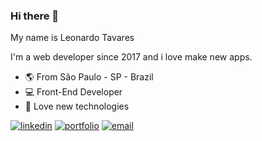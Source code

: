 ### Hi there 👋

My name is Leonardo Tavares

I'm a web developer since 2017 and i love make new apps.

- 🌎 From São Paulo - SP - Brazil
- 💻 Front-End Developer
- 🤖 Love new technologies

[![linkedin](https://user-images.githubusercontent.com/49364517/125479702-13e4f933-313e-4243-a3b4-de6fc008993f.jpg)](https://www.linkedin.com/in/leonardo-tavares-devweb21/)
[![portfolio](https://user-images.githubusercontent.com/49364517/125479796-0f07f63d-0145-409a-8cee-ef878301e506.jpg)](https://universodesites.com.br)
[![email](https://user-images.githubusercontent.com/49364517/125479860-90404bef-18c7-44a7-889c-9f6b1bf8f8d6.jpg)](mailto:leonardo.bonfim@outlook.com)

<!--
**leotavares21/leotavares21** is a ✨ _special_ ✨ repository because its `README.md` (this file) appears on your GitHub profile.

Here are some ideas to get you started:

- 🔭 I’m currently working on ...
- 🌱 I’m currently learning ...
- 👯 I’m looking to collaborate on ...
- 🤔 I’m looking for help with ...
- 💬 Ask me about ...
- 📫 How to reach me: ...
- 😄 Pronouns: ...
- ⚡ Fun fact: ...
-->

